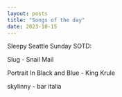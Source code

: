 ```yaml
---
layout: posts
title: "Songs of the day"
date: 2023-10-15
---
```


Sleepy Seattle Sunday SOTD:

Slug - Snail Mail

Portrait In Black and Blue - King Krule

skylinny - bar italia
